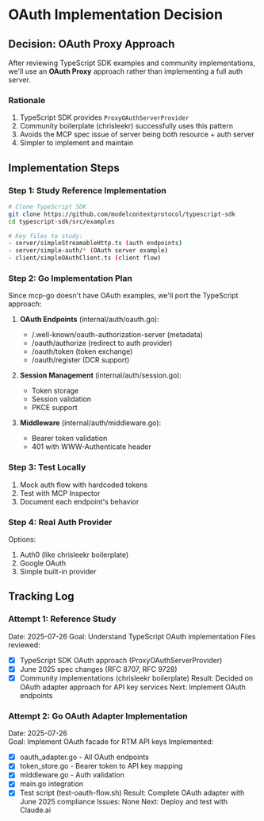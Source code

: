 # OAuth Implementation Decision

## Decision: OAuth Proxy Approach

After reviewing TypeScript SDK examples and community implementations, we'll use an **OAuth Proxy** approach rather than implementing a full auth server.

### Rationale
1. TypeScript SDK provides `ProxyOAuthServerProvider`
2. Community boilerplate (chrisleekr) successfully uses this pattern
3. Avoids the MCP spec issue of server being both resource + auth server
4. Simpler to implement and maintain

## Implementation Steps

### Step 1: Study Reference Implementation
```bash
# Clone TypeScript SDK
git clone https://github.com/modelcontextprotocol/typescript-sdk
cd typescript-sdk/src/examples

# Key files to study:
- server/simpleStreamableHttp.ts (auth endpoints)
- server/simple-auth/* (OAuth server example)
- client/simpleOAuthClient.ts (client flow)
```

### Step 2: Go Implementation Plan
Since mcp-go doesn't have OAuth examples, we'll port the TypeScript approach:

1. **OAuth Endpoints** (internal/auth/oauth.go):
   - /.well-known/oauth-authorization-server (metadata)
   - /oauth/authorize (redirect to auth provider)
   - /oauth/token (token exchange)
   - /oauth/register (DCR support)

2. **Session Management** (internal/auth/session.go):
   - Token storage
   - Session validation
   - PKCE support

3. **Middleware** (internal/auth/middleware.go):
   - Bearer token validation
   - 401 with WWW-Authenticate header

### Step 3: Test Locally
1. Mock auth flow with hardcoded tokens
2. Test with MCP Inspector
3. Document each endpoint's behavior

### Step 4: Real Auth Provider
Options:
1. Auth0 (like chrisleekr boilerplate)
2. Google OAuth
3. Simple built-in provider

## Tracking Log

### Attempt 1: Reference Study
Date: 2025-07-26
Goal: Understand TypeScript OAuth implementation
Files reviewed:
- [x] TypeScript SDK OAuth approach (ProxyOAuthServerProvider)
- [x] June 2025 spec changes (RFC 8707, RFC 9728)
- [x] Community implementations (chrisleekr boilerplate)
Result: Decided on OAuth adapter approach for API key services
Next: Implement OAuth endpoints

### Attempt 2: Go OAuth Adapter Implementation
Date: 2025-07-26  
Goal: Implement OAuth facade for RTM API keys
Implemented:
- [x] oauth_adapter.go - All OAuth endpoints
- [x] token_store.go - Bearer token to API key mapping
- [x] middleware.go - Auth validation
- [x] main.go integration
- [x] Test script (test-oauth-flow.sh)
Result: Complete OAuth adapter with June 2025 compliance
Issues: None
Next: Deploy and test with Claude.ai

